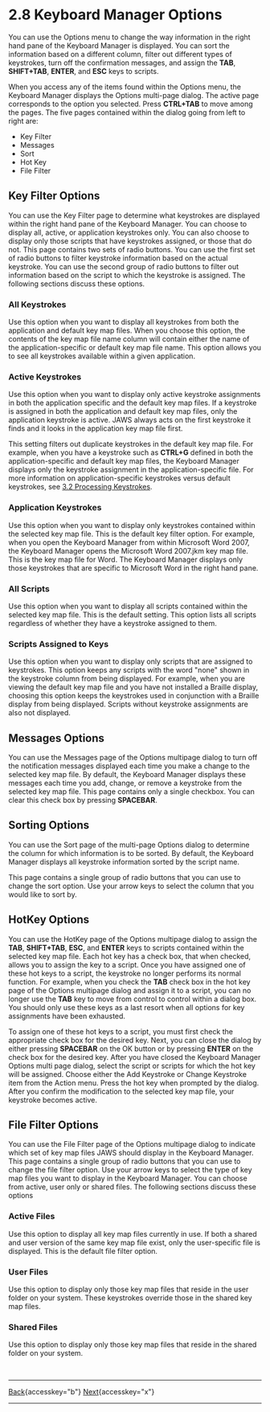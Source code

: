 # 2.8 Keyboard Manager Options

You can use the Options menu to change the way information in the right
hand pane of the Keyboard Manager is displayed. You can sort the
information based on a different column, filter out different types of
keystrokes, turn off the confirmation messages, and assign the **TAB**,
**SHIFT+TAB**, **ENTER**, and **ESC** keys to scripts.

When you access any of the items found within the Options menu, the
Keyboard Manager displays the Options multi-page dialog. The active page
corresponds to the option you selected. Press **CTRL+TAB** to move among
the pages. The five pages contained within the dialog going from left to
right are:

- Key Filter
- Messages
- Sort
- Hot Key
- File Filter

## Key Filter Options

You can use the Key Filter page to determine what keystrokes are
displayed within the right hand pane of the Keyboard Manager. You can
choose to display all, active, or application keystrokes only. You can
also choose to display only those scripts that have keystrokes assigned,
or those that do not. This page contains two sets of radio buttons. You
can use the first set of radio buttons to filter keystroke information
based on the actual keystroke. You can use the second group of radio
buttons to filter out information based on the script to which the
keystroke is assigned. The following sections discuss these options.

### All Keystrokes

Use this option when you want to display all keystrokes from both the
application and default key map files. When you choose this option, the
contents of the key map file name column will contain either the name of
the application-specific or default key map file name. This option
allows you to see all keystrokes available within a given application.

### Active Keystrokes

Use this option when you want to display only active keystroke
assignments in both the application specific and the default key map
files. If a keystroke is assigned in both the application and default
key map files, only the application keystroke is active. JAWS always
acts on the first keystroke it finds and it looks in the application key
map file first.

This setting filters out duplicate keystrokes in the default key map
file. For example, when you have a keystroke such as **CTRL+G** defined
in both the application-specific and default key map files, the Keyboard
Manager displays only the keystroke assignment in the
application-specific file. For more information on application-specific
keystrokes versus default keystrokes, see [3.2 Processing
Keystrokes](03-2_ProcessingKeystrokes.htm).

### Application Keystrokes

Use this option when you want to display only keystrokes contained
within the selected key map file. This is the default key filter option.
For example, when you open the Keyboard Manager from within Microsoft
Word 2007, the Keyboard Manager opens the Microsoft Word 2007.jkm key
map file. This is the key map file for Word. The Keyboard Manager
displays only those keystrokes that are specific to Microsoft Word in
the right hand pane.

### All Scripts

Use this option when you want to display all scripts contained within
the selected key map file. This is the default setting. This option
lists all scripts regardless of whether they have a keystroke assigned
to them.

### Scripts Assigned to Keys

Use this option when you want to display only scripts that are assigned
to keystrokes. This option keeps any scripts with the word \"none\"
shown in the keystroke column from being displayed. For example, when
you are viewing the default key map file and you have not installed a
Braille display, choosing this option keeps the keystrokes used in
conjunction with a Braille display from being displayed. Scripts without
keystroke assignments are also not displayed.

## Messages Options

You can use the Messages page of the Options multipage dialog to turn
off the notification messages displayed each time you make a change to
the selected key map file. By default, the Keyboard Manager displays
these messages each time you add, change, or remove a keystroke from the
selected key map file. This page contains only a single checkbox. You
can clear this check box by pressing **SPACEBAR**.

## Sorting Options

You can use the Sort page of the multi-page Options dialog to determine
the column for which information is to be sorted. By default, the
Keyboard Manager displays all keystroke information sorted by the script
name.

This page contains a single group of radio buttons that you can use to
change the sort option. Use your arrow keys to select the column that
you would like to sort by.

## HotKey Options

You can use the HotKey page of the Options multipage dialog to assign
the **TAB**, **SHIFT+TAB**, **ESC**, and **ENTER** keys to scripts
contained within the selected key map file. Each hot key has a check
box, that when checked, allows you to assign the key to a script. Once
you have assigned one of these hot keys to a script, the keystroke no
longer performs its normal function. For example, when you check the
**TAB** check box in the hot key page of the Options multipage dialog
and assign it to a script, you can no longer use the **TAB** key to move
from control to control within a dialog box. You should only use these
keys as a last resort when all options for key assignments have been
exhausted.

To assign one of these hot keys to a script, you must first check the
appropriate check box for the desired key. Next, you can close the
dialog by either pressing **SPACEBAR** on the OK button or by pressing
**ENTER** on the check box for the desired key. After you have closed
the Keyboard Manager Options multi page dialog, select the script or
scripts for which the hot key will be assigned. Choose either the Add
Keystroke or Change Keystroke item from the Action menu. Press the hot
key when prompted by the dialog. After you confirm the modification to
the selected key map file, your keystroke becomes active.

## File Filter Options

You can use the File Filter page of the Options multipage dialog to
indicate which set of key map files JAWS should display in the Keyboard
Manager. This page contains a single group of radio buttons that you can
use to change the file filter option. Use your arrow keys to select the
type of key map files you want to display in the Keyboard Manager. You
can choose from active, user only or shared files. The following
sections discuss these options

### Active Files

Use this option to display all key map files currently in use. If both a
shared and user version of the same key map file exist, only the
user-specific file is displayed. This is the default file filter option.

### User Files

Use this option to display only those key map files that reside in the
user folder on your system. These keystrokes override those in the
shared key map files.

### Shared Files

Use this option to display only those key map files that reside in the
shared folder on your system.

 

  ---------------------------------------------------------- -- --------------------------------------------------
  [Back](javascript:window.history.go(-1);){accesskey="b"}      [Next](02-9_ChapterExercises.htm){accesskey="x"}
  ---------------------------------------------------------- -- --------------------------------------------------
